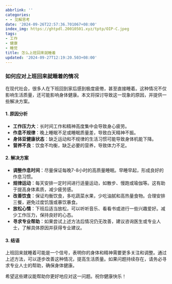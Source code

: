```yaml
---
abbrlink: ''
categories:
- - 见解思考
date: '2024-09-26T22:57:36.701067+08:00'
index_img: https://ghtpdl.20010501.xyz/tptp/OIP-C.jpeg
tags:
- 工作
- 健康
- 睡觉
title: 怎么上班回来就睡着
updated: '2024-09-27T12:19:20.503+08:00'
---
```

### 如何应对上班回来就睡着的情况

在现代社会，很多人在下班回到家后感到极度疲倦，甚至直接睡着。这种情况不仅影响生活质量，还可能影响身体健康。本文将探讨导致这一现象的原因，并提供一些解决方案。

#### 1. 原因分析

- **工作压力大**：长时间工作和精神高度集中会导致身心疲劳。
- **作息不规律**：晚上睡眠不足或睡眠质量差，导致白天精神不振。
- **身体亚健康状态**：缺乏运动和不规律的生活习惯可能导致身体机能下降。
- **营养不良**：饮食不均衡，缺乏必要的营养，导致体力不足。

#### 2. 解决方案

- **调整作息时间**：尽量保证每晚7-8小时的高质量睡眠。早睡早起，形成良好的作息习惯。
- **规律运动**：每天安排一定时间进行适量运动，如散步、慢跑或瑜伽等。这有助于提高身体素质，减少疲劳感。
- **改善饮食**：保证均衡饮食，多吃蔬菜水果，少吃油腻和高热量食物。合理安排三餐，避免过度饥饿或暴饮暴食。
- **放松心情**：下班后适当放松，可以听听音乐、看看书或进行一些兴趣爱好。减少工作压力，保持良好的心态。
- **寻求专业帮助**：如果尝试上述方法后情况仍无改善，建议咨询医生或专业人士，了解具体原因并获得专业建议。

#### 3. 结语

上班回来就睡着可能是一个信号，表明你的身体和精神需要更多关注和调整。通过上述方法，可以逐步改善这种情况，提高生活质量。如果问题持续存在，请务必寻求专业人士的帮助，确保身体健康。

希望这些建议能帮助你更好地应对这一问题。祝你健康快乐！
